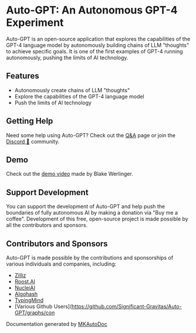 # Auto-GPT: An Autonomous GPT-4 Experiment

Auto-GPT is an open-source application that explores the capabilities of the GPT-4 language model by autonomously building chains of LLM "thoughts" to achieve specific goals. It is one of the first examples of GPT-4 running autonomously, pushing the limits of AI technology.

## Features
- Autonomously create chains of LLM "thoughts"
- Explore the capabilities of the GPT-4 language model
- Push the limits of AI technology

## Getting Help
Need some help using Auto-GPT? Check out the [Q&A](https://github.com/Significant-Gravitas/Auto-GPT/discussions/categories/q-a) page or join the [Discord 💬](https://discord.gg/autogpt) community.

## Demo
Check out the [demo video](https://user-images.githubusercontent.com/70048414/232352935-55c6bf7c-3958-406e-8610-0913475a0b05.mp4) made by Blake Werlinger.

## Support Development
You can support the development of Auto-GPT and help push the boundaries of fully autonomous AI by making a donation via "Buy me a coffee". Development of this free, open-source project is made possible by all the contributors and sponsors.

## Contributors and Sponsors
Auto-GPT is made possible by the contributions and sponsorships of various individuals and companies, including:
- [Zilliz](https://www.zilliz.com/)
- [Roost.AI](https://roost.ai)
- [NucleiAI](https://nuclei.ai/)
- [Algohash](https://www.algohash.org/)
- [TypingMind](https://www.typingmind.com/?utm_source=autogpt)
- [Various Github Users](https://github.com/Significant-Gravitas/Auto-GPT/graphs/con


Documentation generated by [MKAutoDoc](https://github.com/coleyr/MkAutoDocs)